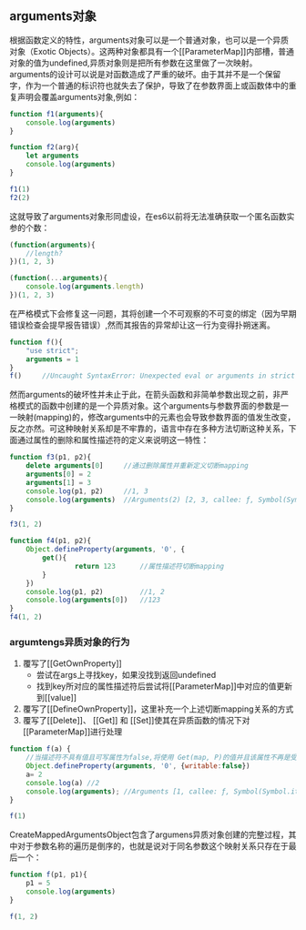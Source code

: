 ## arguments对象

根据函数定义的特性，arguments对象可以是一个普通对象，也可以是一个异质对象（Exotic Objects）。这两种对象都具有一个[[ParameterMap]]内部槽，普通对象的值为undefined,异质对象则是把所有参数在这里做了一次映射。arguments的设计可以说是对函数造成了严重的破坏。由于其并不是一个保留字，作为一个普通的标识符也就失去了保护，导致了在参数界面上或函数体中的重复声明会覆盖arguments对象,例如：

```js
function f1(arguments){
    console.log(arguments)
}

function f2(arg){
    let arguments
    console.log(arguments)
}

f1(1)
f2(2)
```

这就导致了arguments对象形同虚设，在es6以前将无法准确获取一个匿名函数实参的个数：

```js
(function(arguments){
    //length?
})(1, 2, 3)

(function(...arguments){
    console.log(arguments.length)
})(1, 2, 3)
```

在严格模式下会修复这一问题，其将创建一个不可观察的不可变的绑定（因为早期错误检查会提早报告错误）,然而其报告的异常却让这一行为变得扑朔迷离。

```js
function f(){
    "use strict";
    arguments = 1
}
f()     //Uncaught SyntaxError: Unexpected eval or arguments in strict mode
```

然而arguments的破坏性并未止于此，在箭头函数和非简单参数出现之前，非严格模式的函数中创建的是一个异质对象。这个arguments与参数界面的参数是一一映射(mapping)的，修改arguments中的元素也会导致参数界面的值发生改变，反之亦然。可这种映射关系却是不牢靠的，语言中存在多种方法切断这种关系，下面通过属性的删除和属性描述符的定义来说明这一特性：

```js
function f3(p1, p2){
    delete arguments[0]     //通过删除属性并重新定义切断mapping
    arguments[0] = 2
    arguments[1] = 3
    console.log(p1, p2)     //1, 3
    console.log(arguments)  //Arguments(2) [2, 3, callee: ƒ, Symbol(Symbol.iterator): ƒ]
}

f3(1, 2)

function f4(p1, p2){
    Object.defineProperty(arguments, '0', {
        get(){
                return 123      //属性描述符切断mapping
        }
    })
    console.log(p1, p2)         //1, 2
    console.log(arguments[0])   //123
}
f4(1, 2)
```

### argumtengs异质对象的行为

1. 覆写了[[GetOwnProperty]] 
    - 尝试在args上寻找key，如果没找到返回undefined
    - 找到key所对应的属性描述符后尝试将[[ParameterMap]]中对应的值更新到[[value]]
2. 覆写了[[DefineOwnProperty]]，这里补充一个上述切断mapping关系的方式
3. 覆写了[[Delete]]、 [[Get]] 和 [[Set]]使其在异质函数的情况下对[[ParameterMap]]进行处理


```js
function f(a) {
    //当描述符不具有值且可写属性为false,将使用 Get(map, P)的值并且该属性不再是受关联属性
    Object.defineProperty(arguments, '0', {writable:false})
    a= 2
    console.log(a) //2
    console.log(arguments); //Arguments [1, callee: ƒ, Symbol(Symbol.iterator): ƒ]
}

f(1)
```

CreateMappedArgumentsObject包含了argumens异质对象创建的完整过程，其中对于参数名称的遍历是倒序的，也就是说对于同名参数这个映射关系只存在于最后一个：

```js
function f(p1, p1){
    p1 = 5
    console.log(arguments) 
}

f(1, 2)
```

